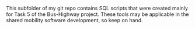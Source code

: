 This subfolder of my git repo contains SQL scripts that were created mainly for Task 5 of the Bus-Highway project. These tools may be applicable in the shared mobility software development, so keep on hand.
